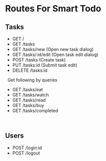 # Routes For Smart Todo

## Tasks

- GET /
- GET /tasks
- GET /tasks/new (Open new task dialog)
- GET /tasks/:id/edit (Open task edit dialog)
- POST /tasks (Create task)
- PUT /tasks:id (Submit task edit)
- DELETE /tasks:id

&nbsp;
Get following by queries

- GET /tasks/eat
- GET /tasks/watch
- GET /tasks/read
- GET /tasks/buy
- GET /tasks/completed

&nbsp;

## Users

- POST /login:id
- POST /logout
